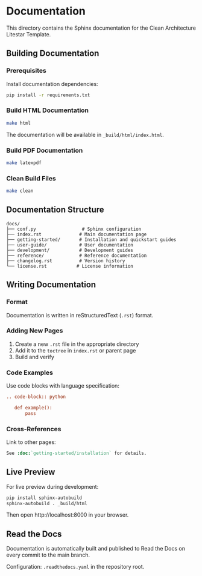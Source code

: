 # Documentation

This directory contains the Sphinx documentation for the Clean Architecture Litestar Template.

## Building Documentation

### Prerequisites

Install documentation dependencies:

```bash
pip install -r requirements.txt
```

### Build HTML Documentation

```bash
make html
```

The documentation will be available in `_build/html/index.html`.

### Build PDF Documentation

```bash
make latexpdf
```

### Clean Build Files

```bash
make clean
```

## Documentation Structure

```
docs/
├── conf.py                 # Sphinx configuration
├── index.rst              # Main documentation page
├── getting-started/       # Installation and quickstart guides
├── user-guide/            # User documentation
├── development/           # Development guides
├── reference/             # Reference documentation
├── changelog.rst          # Version history
└── license.rst           # License information
```

## Writing Documentation

### Format

Documentation is written in reStructuredText (`.rst`) format.

### Adding New Pages

1. Create a new `.rst` file in the appropriate directory
2. Add it to the `toctree` in `index.rst` or parent page
3. Build and verify

### Code Examples

Use code blocks with language specification:

```rst
.. code-block:: python

   def example():
       pass
```

### Cross-References

Link to other pages:

```rst
See :doc:`getting-started/installation` for details.
```

## Live Preview

For live preview during development:

```bash
pip install sphinx-autobuild
sphinx-autobuild . _build/html
```

Then open http://localhost:8000 in your browser.

## Read the Docs

Documentation is automatically built and published to Read the Docs on every commit to the main branch.

Configuration: `.readthedocs.yaml` in the repository root.
